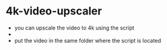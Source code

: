 # 4k-video-upscaler
- you can upscale the video to 4k using the script
- 
- put the video in the same folder where the script is located 
